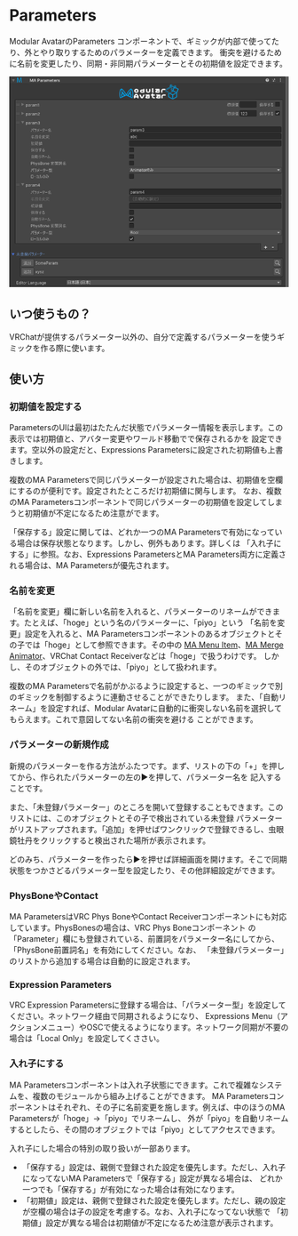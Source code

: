 ﻿# Parameters

Modular AvatarのParameters コンポーネントで、ギミックが内部で使ってたり、外とやり取りするためのパラメーターを定義できます。
衝突を避けるために名前を変更したり、同期・非同期パラメーターとその初期値を設定できます。

![Parameters UI](parameters.png)


## いつ使うもの？

VRChatが提供するパラメーター以外の、自分で定義するパラメーターを使うギミックを作る際に使います。

## 使い方

### 初期値を設定する

ParametersのUIは最初はたたんだ状態でパラメーター情報を表示します。この表示では初期値と、アバター変更やワールド移動でで保存されるかを
設定できます。空以外の設定だと、Expressions Parametersに設定された初期値も上書きします。

複数のMA Parametersで同じパラメーターが設定された場合は、初期値を空欄にするのが便利です。設定されたところだけ初期値に関与します。
なお、複数のMA Parametersコンポーネントで同じパラメーターの初期値を設定してしまうと初期値が不定になるため注意がでます。

「保存する」設定に関しては、どれか一つのMA Parametersで有効になっている場合は保存状態となります。しかし、例外もあります。詳しくは
「入れ子にする」に参照。なお、Expressions ParametersとMA Parameters両方に定義される場合は、MA Parametersが優先されます。

### 名前を変更

「名前を変更」欄に新しい名前を入れると、パラメーターのリネームができます。たとえば、「hoge」という名のパラメーターに、「piyo」という
「名前を変更」設定を入れると、MA Parametersコンポーネントのあるオブジェクトとその子では「hoge」として参照できます。その中の
[MA Menu Item](menu-item.md)、[MA Merge Animator](merge-animator.md)、VRChat Contact Receiverなどは「hoge」で扱うわけです。
しかし、そのオブジェクトの外では、「piyo」として扱われます。

複数のMA Parametersで名前がかぶるように設定すると、一つのギミックで別のギミックを制御するように連動させることができたりします。
また、「自動リネーム」を設定すれば、Modular Avatarに自動的に衝突しない名前を選択してもらえます。これで意図してない名前の衝突を避ける
ことができます。

### パラメーターの新規作成

新規のパラメーターを作る方法がふたつです。まず、リストの下の「+」を押してから、作られたパラメーターの左の▶を押して、パラメーター名を
記入することです。

また、「未登録パラメーター」のところを開いて登録することもできます。このリストには、このオブジェクトとその子で検出されている未登録
パラメーターがリストアップされます。「追加」を押せばワンクリックで登録できるし、虫眼鏡牡丹をクリックすると検出された場所が表示されます。

どのみち、パラメーターを作ったら▶を押せば詳細画面を開けます。そこで同期状態をつかさどるパラメーター型を設定したり、その他詳細設定ができます。

### PhysBoneやContact

MA ParametersはVRC Phys BoneやContact Receiverコンポーネントにも対応しています。PhysBonesの場合は、VRC Phys Boneコンポーネント
の「Parameter」欄にも登録されている、前置詞をパラメーター名にしてから、「PhysBone前置詞名」を有効にしてください。なお、
「未登録パラメーター」のリストから追加する場合は自動的に設定されます。

### Expression Parameters

VRC Expression Parametersに登録する場合は、「パラメーター型」を設定してください。ネットワーク経由で同期されるようになり、
Expressions Menu（アクションメニュー）やOSCで使えるようになります。ネットワーク同期が不要の場合は「Local Only」を設定してくささい。

### 入れ子にする

MA Parametersコンポーネントは入れ子状態にできます。これで複雑なシステムを、複数のモジュールから組み上げることができます。
MA Parametersコンポーネントはそれぞれ、その子に名前変更を施します。例えば、中のほうのMA Parametersが「hoge」→「piyo」でリネームし、
外が「piyo」を自動リネームするとしたら、その間のオブジェクトでは「piyo」としてアクセスできます。

入れ子にした場合の特別の取り扱いが一部あります。

* 「保存する」設定は、親側で登録された設定を優先します。ただし、入れ子になってないMA Parametersで「保存する」設定が異なる場合は、
  どれか一つでも「保存する」が有効になった場合は有効になります。
* 「初期値」設定は、親側で登録された設定を優先します。ただし、親の設定が空欄の場合は子の設定を考慮する。なお、入れ子になってない状態で
  「初期値」設定が異なる場合は初期値が不定になるため注意が表示されます。